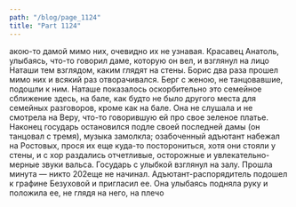 ```yaml
---
path: "/blog/page_1124"
title: "Part 1124"
---
```


акою-то дамой мимо них, очевидно их не узнавая. Красавец Анатоль, улыбаясь, что-то говорил даме, которую он вел, и взглянул на лицо Наташи тем взглядом, каким глядят на стены. Борис два раза прошел мимо них и всякий раз отворачивался. Берг с женою, не танцовавшие, подошли к ним.
Наташе показалось оскорбительно это семейное сближение здесь, на бале, как будто не было другого места для семейных разговоров, кроме как на бале. Она не слушала и не смотрела на Веру, что-то говорившую ей про свое зеленое платье.
Наконец государь остановился подле своей последней дамы (он танцовал с тремя), музыка замолкла; озабоченный адъютант набежал на Ростовых, прося их еще куда-то посторониться, хотя они стояли у стены, и с хор раздались отчетливые, осторожные и увлекательно-мерные звуки вальса. Государь с улыбкой взглянул на залу. Прошла минута — никто 202еще не начинал. Адъютант-распорядитель подошел к графине Безуховой и пригласил ее. Она улыбаясь подняла руку и положила ее, не глядя на него, на плечо 
